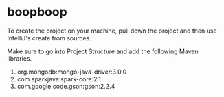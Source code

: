 # boopboop

To create the project on your machine, pull down the project and then use IntelliJ's create from sources. 

Make sure to go into Project Structure and add the following Maven libraries. 

1. org.mongodb:mongo-java-driver:3.0.0
2. com.sparkjava:spark-core:2.1
3. com.google.code.gson:gson:2.2.4
